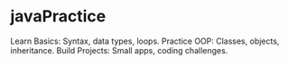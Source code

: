 # javaPractice
Learn Basics: Syntax, data types, loops.  Practice OOP: Classes, objects, inheritance.  Build Projects: Small apps, coding challenges.
